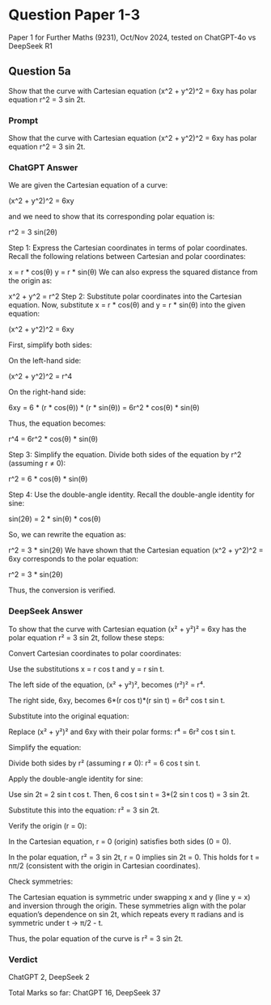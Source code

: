 # Question Paper 1-3

Paper 1 for Further Maths (9231), Oct/Nov 2024, tested on ChatGPT-4o vs DeepSeek R1

## Question 5a

Show that the curve with Cartesian equation (x^2 + y^2)^2 = 6xy has polar equation r^2 = 3 sin 2t.

### Prompt

Show that the curve with Cartesian equation (x^2 + y^2)^2 = 6xy has polar equation r^2 = 3 sin 2t.

### ChatGPT Answer

We are given the Cartesian equation of a curve:

(x^2 + y^2)^2 = 6xy

and we need to show that its corresponding polar equation is:

r^2 = 3 sin(2θ)

Step 1: Express the Cartesian coordinates in terms of polar coordinates.
Recall the following relations between Cartesian and polar coordinates:

x = r * cos(θ)
y = r * sin(θ)
We can also express the squared distance from the origin as:

x^2 + y^2 = r^2
Step 2: Substitute polar coordinates into the Cartesian equation.
Now, substitute x = r * cos(θ) and y = r * sin(θ) into the given equation:

(x^2 + y^2)^2 = 6xy

First, simplify both sides:

On the left-hand side:

(x^2 + y^2)^2 = r^4

On the right-hand side:

6xy = 6 * (r * cos(θ)) * (r * sin(θ)) = 6r^2 * cos(θ) * sin(θ)

Thus, the equation becomes:

r^4 = 6r^2 * cos(θ) * sin(θ)

Step 3: Simplify the equation.
Divide both sides of the equation by r^2 (assuming r ≠ 0):

r^2 = 6 * cos(θ) * sin(θ)

Step 4: Use the double-angle identity.
Recall the double-angle identity for sine:

sin(2θ) = 2 * sin(θ) * cos(θ)

So, we can rewrite the equation as:

r^2 = 3 * sin(2θ)
We have shown that the Cartesian equation (x^2 + y^2)^2 = 6xy corresponds to the polar equation:

r^2 = 3 * sin(2θ)

Thus, the conversion is verified.

### DeepSeek Answer

To show that the curve with Cartesian equation (x² + y²)² = 6xy has the polar equation r² = 3 sin 2t, follow these steps:

Convert Cartesian coordinates to polar coordinates:

Use the substitutions x = r cos t and y = r sin t.

The left side of the equation, (x² + y²)², becomes (r²)² = r⁴.

The right side, 6xy, becomes 6*(r cos t)*(r sin t) = 6r² cos t sin t.

Substitute into the original equation:

Replace (x² + y²)² and 6xy with their polar forms: r⁴ = 6r² cos t sin t.

Simplify the equation:

Divide both sides by r² (assuming r ≠ 0): r² = 6 cos t sin t.

Apply the double-angle identity for sine:

Use sin 2t = 2 sin t cos t. Then, 6 cos t sin t = 3*(2 sin t cos t) = 3 sin 2t.

Substitute this into the equation: r² = 3 sin 2t.

Verify the origin (r = 0):

In the Cartesian equation, r = 0 (origin) satisfies both sides (0 = 0).

In the polar equation, r² = 3 sin 2t, r = 0 implies sin 2t = 0. This holds for t = nπ/2 (consistent with the origin in Cartesian coordinates).

Check symmetries:

The Cartesian equation is symmetric under swapping x and y (line y = x) and inversion through the origin. These symmetries align with the polar equation’s dependence on sin 2t, which repeats every π radians and is symmetric under t → π/2 - t.

Thus, the polar equation of the curve is r² = 3 sin 2t.

### Verdict

ChatGPT 2, DeepSeek 2

Total Marks so far: ChatGPT 16, DeepSeek 37
